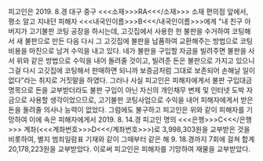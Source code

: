 피고인은 2019. 8.경 대구 중구 <<<소재>>>RA<<</소재>>> 소재 편의점 앞에서, 평소 알고 지내던 피해자 <<<내국인이름>>>B<<</내국인이름>>>에게 "내 친구 아버지가 고기불판 코팅 공장을 하시는데, 고깃집에서 사용한 헌 불판을 수거하여 코팅해서 새 불판으로 만든 다음 다시 그 고깃집에 불판을 납품하여 교환해주는 방법으로 코팅비용을 마진으로 남겨 수익을 내고 있다. 네가 불판을 구입할 자금을 빌려주면 불판을 사서 위와 같은 방법으로 수익을 내어 돌려줄 것이고, 빌려준 돈은 불판으로 가지고 있으니 그걸 다시 고깃집에 코팅해서 판매하면 되니까 보증금처럼 그대로 보존되어 손해날 일이 없다"라는 취지로 거짓말을 하였다.
그러나 사실 피고인은 피해자에게서 불판 구입대금 명목으로 돈을 교부받더라도 불판 구입이 아닌 자신의 개인채무 변제 및 인터넷 도박 자금으로 사용할 생각이었으므로, 고기불판 코팅사업으로 수익을 내어 피해자에게서 받은 돈을 돌려줄 의사나 능력이 없었다.
그럼에도 불구하고 피고인은 위와 같이 피해자를 기망하여 이에 속은 피해자에게서 2019. 8. 14.경 피고인 명의 <<<은행>>>C<<</은행>>> 계좌(<<<계좌번호>>>D<<</계좌번호>>>)로 3,998,303원을 교부받은 것을 비롯하여, 별지 범죄일람표 기재와 같이 그때부터 같은 해 9. 18.경까지 7회에 걸쳐 합계 20,178,223원을 교부받았다.
이로써 피고인은 피해자를 기망하여 재물을 교부받았다.